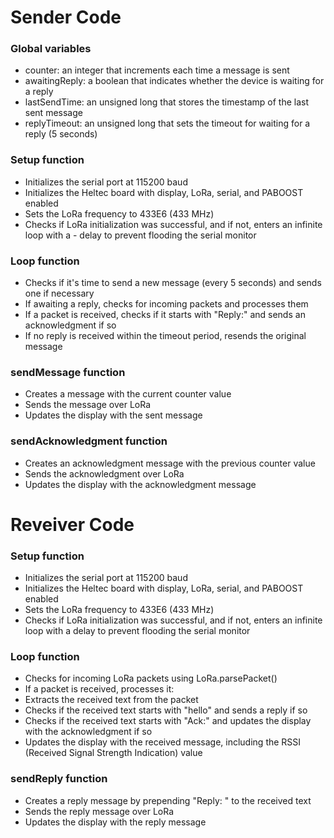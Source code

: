 # Sender Code

### Global variables

- counter: an integer that increments each time a message is sent
- awaitingReply: a boolean that indicates whether the device is waiting for a reply
- lastSendTime: an unsigned long that stores the timestamp of the last sent message
- replyTimeout: an unsigned long that sets the timeout for waiting for a reply (5 seconds)

### Setup function

- Initializes the serial port at 115200 baud
- Initializes the Heltec board with display, LoRa, serial, and PABOOST enabled
- Sets the LoRa frequency to 433E6 (433 MHz)
- Checks if LoRa initialization was successful, and if not, enters an infinite loop with a          - delay to prevent flooding the serial monitor

### Loop function

- Checks if it's time to send a new message (every 5 seconds) and sends one if necessary
- If awaiting a reply, checks for incoming packets and processes them
- If a packet is received, checks if it starts with "Reply:" and sends an acknowledgment if so
- If no reply is received within the timeout period, resends the original message

### sendMessage function

- Creates a message with the current counter value
- Sends the message over LoRa
- Updates the display with the sent message

### sendAcknowledgment function

- Creates an acknowledgment message with the previous counter value
- Sends the acknowledgment over LoRa
- Updates the display with the acknowledgment message

# Reveiver Code

### Setup function

- Initializes the serial port at 115200 baud
- Initializes the Heltec board with display, LoRa, serial, and PABOOST enabled
- Sets the LoRa frequency to 433E6 (433 MHz)
- Checks if LoRa initialization was successful, and if not, enters an infinite loop with a delay to 
prevent flooding the serial monitor

### Loop function

- Checks for incoming LoRa packets using LoRa.parsePacket()
- If a packet is received, processes it:
- Extracts the received text from the packet
- Checks if the received text starts with "hello" and sends a reply if so
- Checks if the received text starts with "Ack:" and updates the display with the acknowledgment if so
- Updates the display with the received message, including the RSSI (Received Signal Strength Indication) value

### sendReply function

- Creates a reply message by prepending "Reply: " to the received text
- Sends the reply message over LoRa
- Updates the display with the reply message
